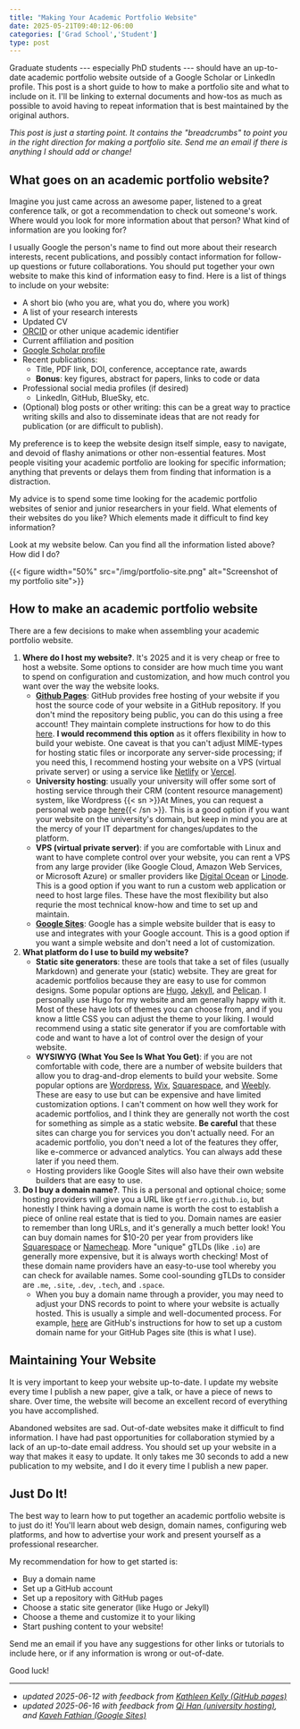 ```yaml
---
title: "Making Your Academic Portfolio Website"
date: 2025-05-21T09:40:12-06:00
categories: ['Grad School','Student']
type: post
---
```



Graduate students --- especially PhD students --- should have an up-to-date academic portfolio website outside of a Google Scholar or LinkedIn profile.
This post is a short guide to how to make a portfolio site and what to include on it.
I'll be linking to external documents and how-tos as much as possible to avoid having to repeat information that is best maintained by the original authors.

*This post is just a starting point. It contains the "breadcrumbs" to point you in the right direction for making a portfolio site. Send me an email if there is anything I should add or change!*

## What goes on an academic portfolio website?

Imagine you just came across an awesome paper, listened to a great conference talk, or got a recommendation to check out someone's work.
Where would you look for more information about that person? What kind of information are you looking for?

I usually Google the person's name to find out more about their research interests, recent publications, and possibly contact information for follow-up questions or future collaborations.
You should put together your own website to make this kind of information easy to find.
Here is a list of things to include on your website:
- A short bio (who you are, what you do, where you work)
- A list of your research interests
- Updated CV
- [ORCID](https://orcid.org/0000-0002-2081-4525) or other unique academic identifier
- Current affiliation and position
- [Google Scholar profile](https://scholar.google.com/citations?user=9wj4L7MAAAAJ&hl=en)
- Recent publications:
    - Title, PDF link, DOI, conference, acceptance rate, awards
    - **Bonus**: key figures, abstract for papers, links to code or data
- Professional social media profiles (if desired)
    - LinkedIn, GitHub, BlueSky, etc.
- (Optional) blog posts or other writing: this can be a great way to practice writing skills and also to disseminate ideas that are not ready for publication (or are difficult to publish).

My preference is to keep the website design itself simple, easy to navigate, and devoid of flashy animations or other non-essential features.
Most people visiting your academic portfolio are looking for specific information; anything that prevents or delays them from finding that information is a distraction.

My advice is to spend some time looking for the academic portfolio websites of senior and junior researchers in your field.
What elements of their websites do you like? Which elements made it difficult to find key information?

Look at my website below. Can you find all the information listed above? How did I do?

{{< figure width="50%" src="/img/portfolio-site.png" alt="Screenshot of my portfolio site">}}


## How to make an academic portfolio website

There are a few decisions to make when assembling your academic portfolio website.

1. **Where do I host my website?**. It's 2025 and it is very cheap or free to host a website. Some options to consider are how much time you want to spend on configuration and customization, and how much control you want over the way the website looks.
    - [**Github Pages**](https://pages.github.com): GitHub provides free hosting of your website if you host the source code of your website in a GitHub repository. If you don't mind the repository being public, you can do this using a free account! They maintain complete instructions for how to do this [here](https://pages.github.com). **I would recommend this option** as it offers flexibility in how to build your webiste. One caveat is that you can't adjust MIME-types for hosting static files or incorporate any server-side processing; if you need this, I recommend hosting your website on a VPS (virtual private server) or using a service like [Netlify](https://www.netlify.com/) or [Vercel](https://vercel.com/).
    - **University hosting**: usually your university will offer some sort of hosting service through their CRM (content resource management) system, like Wordpress {{< sn >}}At Mines, you can request a personal web page [here](https://brand.mines.edu/web-creation-and-editing-2/#personal){{< /sn >}}. This is a good option if you want your website on the university's domain, but keep in mind you are at the mercy of your IT department for changes/updates to the platform.
    - **VPS (virtual private server)**: if you are comfortable with Linux and want to have complete control over your website, you can rent a VPS from any large provider (like Google Cloud, Amazon Web Services, or Microsoft Azure) or smaller providers like [Digital Ocean](https://www.digitalocean.com/) or [Linode](https://www.linode.com/). This is a good option if you want to run a custom web application or need to host large files. These have the most flexibility but also requrie the most technical know-how and time to set up and maintain.
    - [**Google Sites**](https://sites.google.com): Google has a simple website builder that is easy to use and integrates with your Google account. This is a good option if you want a simple website and don't need a lot of customization.
2. **What platform do I use to build my website?**
    - **Static site generators**: these are tools that take a set of files (usually Markdown) and generate your (static) website. They are great for academic portfolios because they are easy to use for common designs. Some popular options are [Hugo](https://gohugo.io/), [Jekyll](https://jekyllrb.com/), and [Pelican](https://blog.getpelican.com/). I personally use Hugo for my website and am generally happy with it. Most of these have lots of themes you can choose from, and if you know a little CSS you can adjust the theme to your liking. I would recommend using a static site generator if you are comfortable with code and want to have a lot of control over the design of your website.
    - **WYSIWYG (What You See Is What You Get)**: if you are not comfortable with code, there are a number of website builders that allow you to drag-and-drop elements to build your website. Some popular options are [Wordpress](https://wordpress.org), [Wix](https://www.wix.com/), [Squarespace](https://www.squarespace.com/), and [Weebly](https://www.weebly.com/). These are easy to use but can be expensive and have limited customization options. I can't comment on how well they work for academic portfolios, and I think they are generally not worth the cost for something as simple as a static website. **Be careful** that these sites can charge you for services you don't actually need. For an academic portfolio, you don't need a lot of the features they offer, like e-commerce or advanced analytics. You can always add these later if you need them.
    - Hosting providers like Google Sites will also have their own website builders that are easy to use.
3. **Do I buy a domain name?**. This is a personal and optional choice; some hosting providers will give you a URL like `gtfierro.github.io`, but honestly I think having a domain name is worth the cost to establish a piece of online real estate that is tied to you. Domain names are easier to remember than long URLs, and it's generally a much better look! You can buy domain names for $10-20 per year from providers like [Squarespace](https://domains.squarespace.com) or [Namecheap](https://www.namecheap.com). More "unique" gTLDs (like `.io`) are generally more expensive, but it is always worth checking! Most of these domain name providers have an easy-to-use tool whereby you can check for available names. Some cool-sounding gTLDs to consider are `.me`, `.site`, `.dev`, `.tech`, and `.space`.
    - When you buy a domain name through a provider, you may need to adjust your DNS records to point to where your website is actually hosted. This is usually a simple and well-documented process. For example, [here](https://docs.github.com/en/pages/configuring-a-custom-domain-for-your-github-pages-site/managing-a-custom-domain-for-your-github-pages-site) are GitHub's instructions for how to set up a custom domain name for your GitHub Pages site (this is what I use).

## Maintaining Your Website

It is very important to keep your website up-to-date.
I update my website every time I publish a new paper, give a talk, or have a piece of news to share.
Over time, the website will become an excellent record of everything you have accomplished.

Abandoned websites are sad. Out-of-date websites make it difficult to find information. I have had past opportunities for collaboration stymied by a lack of an up-to-date email address.
You should set up your website in a way that makes it easy to update. It only takes me 30 seconds to add a new publication to my website, and I do it every time I publish a new paper.

## Just Do It!

The best way to learn how to put together an academic portfolio website is to just do it!
You'll learn about web design, domain names, configuring web platforms, and how to advertise your work and present yourself as a professional researcher.

My recommendation for how to get started is:
- Buy a domain name
- Set up a GitHub account
- Set up a repository with GitHub pages
- Choose a static site generator (like Hugo or Jekyll)
- Choose a theme and customize it to your liking
- Start pushing content to your website!

Send me an email if you have any suggestions for other links or tutorials to include here, or if any information is wrong or out-of-date.

Good luck!

---

- *updated 2025-06-12 with feedback from [Kathleen Kelly (GitHub pages)](https://www.kathleenmariekelly.com)*
- *updated 2025-06-16 with feedback from [Qi Han (university hosting)](https://people.mines.edu/qhan/), and [Kaveh Fathian (Google Sites)](https://sites.google.com/view/kavehfathian/home)*

